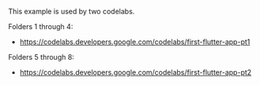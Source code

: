 This example is used by two codelabs.

Folders 1 through 4:

- https://codelabs.developers.google.com/codelabs/first-flutter-app-pt1

Folders 5 through 8:

- https://codelabs.developers.google.com/codelabs/first-flutter-app-pt2
